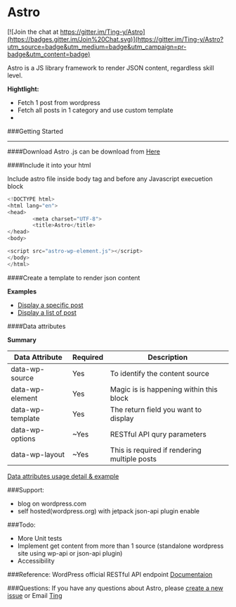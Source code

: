 Astro
=====

[![Join the chat at https://gitter.im/Ting-y/Astro](https://badges.gitter.im/Join%20Chat.svg)](https://gitter.im/Ting-y/Astro?utm_source=badge&utm_medium=badge&utm_campaign=pr-badge&utm_content=badge)

Astro is a JS library framework to render JSON content, regardless skill level.

**Hightlight:**
* Fetch 1 post from wordpress
* Fetch all posts in 1 category and use custom template
* 


###Getting Started
___
####Download
Astro .js can be download from [Here](https://github.com/Ting-y/Astro/releases)

####Include it into your html

Include astro file inside body tag and before any Javascript execuetion block
```javascript
<!DOCTYPE html>
<html lang="en">
<head>
        <meta charset="UTF-8">
        <title>Astro</title>
</head>
<body>

<script src="astro-wp-element.js"></script>
</body>
</html>
```

####Create a template to render json content

**Examples**

* [Display a specific post](https://github.com/Ting-y/Astro/blob/master/examples/example1-display-single-post.html)
* [Display a list of post](https://github.com/Ting-y/Astro/blob/master/examples/example2-display-collections.html)


####Data attributes

**Summary**

| Data Attribute      | Required |Description                            |
|---------------------|----------|---------------------------------------|
| data-wp-source      | Yes      | To identify the content source
| data-wp-element     | Yes      | Magic is is happening within this block |
| data-wp-template    | Yes      | The return field you want to display|
| data-wp-options     | ~Yes     | RESTful API qury parameters            |
| data-wp-layout      | ~Yes     | This is required if rendering multiple posts |

[Data attributes usage detail & example](https://github.com/Ting-y/Astro/wiki/Data-attributes-usage-and-explanation)

###Support:

-  blog on wordpress.com
-  self hosted(wordpress.org) with jetpack json-api plugin enable


###Todo:
- More Unit tests
- Implement get content from more than 1 source (standalone wordpress site using wp-api or json-api plugin)
- Accessibility

###Reference:
WordPress official RESTful API endpoint
[Documentaion](https://developer.wordpress.com/docs/api/)

###Questions:
If you have any questions about Astro, please [create a new issue](https://github.com/Ting-y/Astro/issues) or Email [Ting](mailto:ting.yatingyang@gmail.com)
